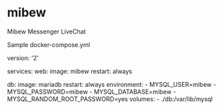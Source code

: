 # mibew
Mibew Messenger LiveChat


Sample docker-compose.yml


version: '2'

services:
  web:
    image: mibew
    restart: always
    
  db:
    image: mariadb
    restart: always
    environment:
      - MYSQL_USER=mibew
      - MYSQL_PASSWORD=mibew
      - MYSQL_DATABASE=mibew
      - MYSQL_RANDOM_ROOT_PASSWORD=yes
    volumes:
      - ./db:/var/lib/mysql
